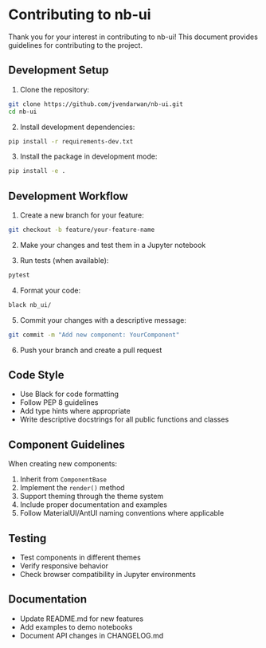 # Contributing to nb-ui

Thank you for your interest in contributing to nb-ui! This document provides guidelines for contributing to the project.

## Development Setup

1. Clone the repository:

```bash
git clone https://github.com/jvendarwan/nb-ui.git
cd nb-ui
```

2. Install development dependencies:

```bash
pip install -r requirements-dev.txt
```

3. Install the package in development mode:

```bash
pip install -e .
```

## Development Workflow

1. Create a new branch for your feature:

```bash
git checkout -b feature/your-feature-name
```

2. Make your changes and test them in a Jupyter notebook

3. Run tests (when available):

```bash
pytest
```

4. Format your code:

```bash
black nb_ui/
```

5. Commit your changes with a descriptive message:

```bash
git commit -m "Add new component: YourComponent"
```

6. Push your branch and create a pull request

## Code Style

- Use Black for code formatting
- Follow PEP 8 guidelines
- Add type hints where appropriate
- Write descriptive docstrings for all public functions and classes

## Component Guidelines

When creating new components:

1. Inherit from `ComponentBase`
2. Implement the `render()` method
3. Support theming through the theme system
4. Include proper documentation and examples
5. Follow MaterialUI/AntUI naming conventions where applicable

## Testing

- Test components in different themes
- Verify responsive behavior
- Check browser compatibility in Jupyter environments

## Documentation

- Update README.md for new features
- Add examples to demo notebooks
- Document API changes in CHANGELOG.md
